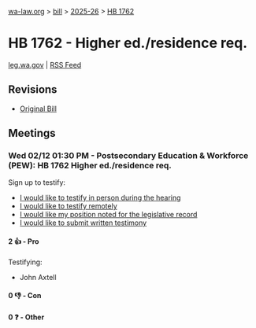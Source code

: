 [wa-law.org](/) > [bill](/bill/) > [2025-26](/bill/2025-26/) > [HB 1762](/bill/2025-26/hb/1762/)

# HB 1762 - Higher ed./residence req.
[leg.wa.gov](https://app.leg.wa.gov/billsummary?BillNumber=1762&Year=2025&Initiative=false) | [RSS Feed](./rss.xml)

## Revisions
* [Original Bill](1/)

## Meetings
### Wed 02/12 01:30 PM - Postsecondary Education & Workforce (PEW): HB 1762 Higher ed./residence req.
Sign up to testify:
* [I would like to testify in person during the hearing](https://app.leg.wa.gov/csi/Testifier/Add?chamber=House&mId=32776&aId=163337&caId=25651&tId=1)
* [I would like to testify remotely](https://app.leg.wa.gov/csi/Testifier/Add?chamber=House&mId=32776&aId=163337&caId=25651&tId=2)
* [I would like my position noted for the legislative record](https://app.leg.wa.gov/csi/Testifier/Add?chamber=House&mId=32776&aId=163337&caId=25651&tId=3)
* [I would like to submit written testimony](https://app.leg.wa.gov/csi/Testifier/Add?chamber=House&mId=32776&aId=163337&caId=25651&tId=4)

#### 2 👍 - Pro
Testifying:
* John Axtell

#### 0 👎 - Con

#### 0 ❓ - Other
